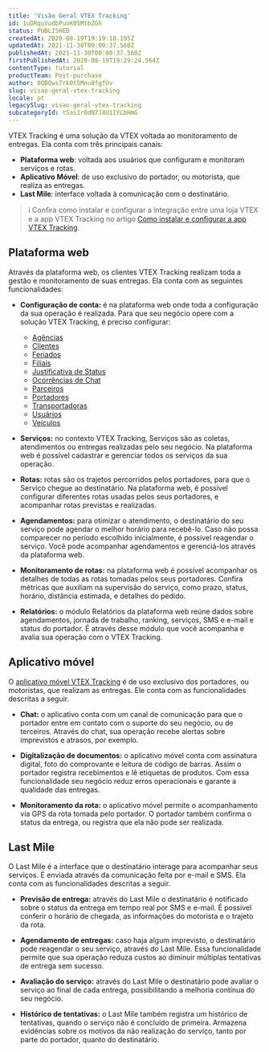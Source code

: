 ```yaml
---
title: 'Visão Geral VTEX Tracking'
id: 1uDRquVudbPuoK05MtbZGh
status: PUBLISHED
createdAt: 2020-08-19T19:19:18.195Z
updatedAt: 2021-11-30T00:00:37.560Z
publishedAt: 2021-11-30T00:00:37.560Z
firstPublishedAt: 2020-08-19T19:29:24.564Z
contentType: tutorial
productTeam: Post-purchase
author: 0QBQws7rk0t5Mnu8fgfUv
slug: visao-geral-vtex-tracking
locale: pt
legacySlug: visao-geral-vtex-tracking
subcategoryId: t5ai1r0dN7J4U1IYLbHmG
---
```


VTEX Tracking é uma solução da VTEX voltada ao monitoramento de entregas. Ela conta com três principais canais:

- **Plataforma web**:  voltada aos usuários que configuram e monitoram serviços e rotas.  
- **Aplicativo Móvel**: de uso exclusivo do portador, ou motorista, que realiza as entregas.  
- **Last Mile**: interface voltada à comunicação com o destinatário. 

>ℹ️ Confira como instalar e configurar a integração entre uma loja VTEX e a app VTEX Tracking no artigo [Como instalar e configurar a app VTEX Tracking](https://help.vtex.com/pt/tutorial/como-instalar-e-configurar-a-app-vtex-tracking-no-seu-admin-vtex--3ejuFsJ1m0r08cT6afpIPf).

## Plataforma web
Através da plataforma web, os clientes VTEX Tracking realizam toda a gestão e monitoramento de suas entregas. Ela conta com as seguintes funcionalidades:

- **Configuração de conta:** é na plataforma web onde toda a configuração da sua operação é realizada. Para que seu negócio opere com a solução VTEX Tracking, é preciso configurar:

  - [Agências](https://help.vtex.com/pt/tutorial/agencias-vtex-tracking--2PMohRiNdNpHPA2g2HyYH7?locale=pt)  
  - [Clientes](https://help.vtex.com/pt/tutorial/clientes-vtex-tracking--277Z0epDNArIGJIbqtPMA9)  
  - [Feriados](https://help.vtex.com/pt/tutorial/feriados-vtex-tracking--4cj0oJNmF89e0pAJMBj1sP)  
  - [Filiais](https://help.vtex.com/pt/tutorial/filial-vtex-tracking--6mD8L390WPORidxGp9TKfp)  
  - [Justificativa de Status](https://help.vtex.com/pt/tutorial/justificativa-de-status-vtex-tracking--4shboc7h5XPUpA8TQzXPRG)  
  - [Ocorrências de Chat](https://help.vtex.com/pt/tutorial/ocorrencias-de-chat-vtex-tracking--2YY7ixoHRmHOt3Fd3LzdPe)  
  - [Parceiros](https://help.vtex.com/pt/tutorial/parceiros-vtex-tracking--2xEHQ98hoMzgkrdhkpOedQ)  
  - [Portadores](https://help.vtex.com/pt/tutorial/portadores-vtex-tracking--5tVSpunaXVT6gQDSl9jTow)  
  - [Transportadoras](https://help.vtex.com/pt/tutorial/transportadoras-vtex-tracking--2HVE5D2fheT4cDPjiApL1Y?locale=pt)  
  - [Usuários](https://help.vtex.com/pt/tutorial/usuarios-vtex-tracking--1zn5nrvkoWtx0pcabbRhSZ)
  - [Veículos](https://help.vtex.com/pt/tutorial/veiculos-vtex-tracking--47OD2KOOMcHghBTJK0Vlwc)  

- **Serviços:** no contexto VTEX Tracking, Serviços são as coletas, atendimentos ou entregas realizadas pelo seu negócio. Na plataforma web é possível cadastrar e gerenciar todos os serviços da sua operação.  

- **Rotas:** rotas são os trajetos percorridos pelos portadores, para que o Serviço chegue ao destinatário. Na plataforma web, é possível configurar diferentes rotas usadas pelos seus portadores, e acompanhar rotas previstas e realizadas.

- **Agendamentos:** para otimizar o atendimento, o destinatário do seu serviço pode agendar o melhor horário para recebê-lo. Caso não possa comparecer no período escolhido inicialmente, é possível reagendar o serviço. Você pode acompanhar agendamentos e gerenciá-los através da plataforma web.

- **Monitoramento de rotas:** na plataforma web é possível acompanhar os detalhes de todas as rotas tomadas pelos seus portadores. Confira métricas que auxiliam na supervisão do serviço, como prazo, status, horário, distância estimada, e detalhes do pedido. 

- **Relatórios:** o módulo Relatórios da plataforma web reúne dados sobre agendamentos, jornada de trabalho, ranking, serviços, SMS e e-mail e status do portador. É através desse módulo que você acompanha e avalia sua operação com o VTEX Tracking. 

## Aplicativo móvel

O [aplicativo móvel VTEX Tracking](https://help.vtex.com/pt/tutorial/tutorial-aplicativo-movel-vtex-tracking--5qYuqbMVlQBfpdCzC0X6jv) é de uso exclusivo dos portadores, ou motoristas, que realizam as entregas. Ele conta com as funcionalidades descritas a seguir. 

- **Chat:** o aplicativo conta com um canal de comunicação para que o portador entre em contato com o suporte do seu negócio, ou de terceiros. Através do chat, sua operação recebe alertas sobre imprevistos e atrasos, por exemplo. 

- **Digitalização de documentos:** o aplicativo móvel conta com assinatura digital, foto do comprovante e leitura de código de barras. Assim o portador registra recebimentos e lê etiquetas de produtos. Com essa funcionalidade seu negócio reduz erros operacionais e garante a qualidade das entregas. 

- **Monitoramento da rota:** o aplicativo móvel permite o acompanhamento via GPS da rota tomada pelo portador. O portador também confirma o status da entrega, ou registra que ela não pode ser realizada. 

## Last Mile
O Last Mile é a interface que o destinatário interage para acompanhar seus serviços. É enviada através da comunicação feita por e-mail e SMS. Ela conta com as funcionalidades descritas a seguir. 

- **Previsão de entrega:** através do Last Mile o destinatário é notificado sobre o status da entrega em tempo real por SMS e e-mail. É possível conferir o horário de chegada, as informações do motorista e o trajeto da rota. 

- **Agendamento de entregas:** caso haja algum imprevisto, o destinatário pode reagendar o seu serviço, através do Last Mile. Essa funcionalidade permite que sua operação reduza custos ao diminuir múltiplas tentativas de entrega sem sucesso. 

- **Avaliação do serviço:** através do Last Mile o destinatário pode avaliar o serviço ao final de cada entrega, possibilitando a melhoria contínua do seu negócio. 

- **Histórico de tentativas:** o Last Mile também registra um histórico de tentativas, quando o serviço não é concluído de primeira. Armazena evidências sobre os motivos da não realização do serviço, tanto por parte do portador, quanto do destinatário.

